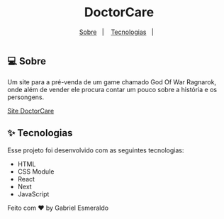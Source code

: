 <h1 align="center">DoctorCare</h1>

<p align="center">
  <a href="#-sobre">Sobre</a>&nbsp;&nbsp;&nbsp;|&nbsp;&nbsp;&nbsp;
  <a href="#-tecnologias">Tecnologias</a>&nbsp;&nbsp;&nbsp;|&nbsp;&nbsp;&nbsp;
</p>

<p align="center">
 <img src="/assets/doctor-care.png" alt="" />
</p>

## 💻 Sobre

Um site para a pré-venda de um game chamado God Of War Ragnarok, onde além de vender ele procura contar um pouco sobre a história e os persongens.

<a href="https://nlw-origin-8-gabrielesmeraldo.vercel.app/">Site DoctorCare</a>

## ✨ Tecnologias

Esse projeto foi desenvolvido com as seguintes tecnologias:

- HTML
- CSS Module
- React
- Next
- JavaScript

Feito com ♥ by Gabriel Esmeraldo

